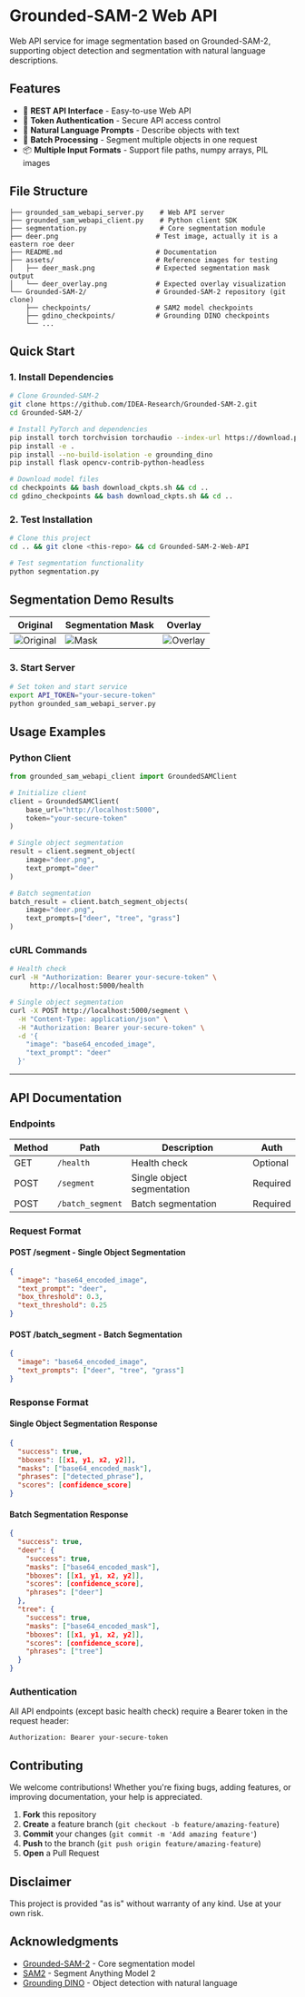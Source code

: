 # Grounded-SAM-2 Web API

Web API service for image segmentation based on Grounded-SAM-2, supporting object detection and segmentation with natural language descriptions.

## Features

- 🚀 **REST API Interface** - Easy-to-use Web API
- 🔐 **Token Authentication** - Secure API access control
- 🎯 **Natural Language Prompts** - Describe objects with text
- 🔄 **Batch Processing** - Segment multiple objects in one request
- 📦 **Multiple Input Formats** - Support file paths, numpy arrays, PIL images

## File Structure

```
├── grounded_sam_webapi_server.py    # Web API server
├── grounded_sam_webapi_client.py    # Python client SDK
├── segmentation.py                  # Core segmentation module
├── deer.png                        # Test image, actually it is a eastern roe deer
├── README.md                       # Documentation
├── assets/                         # Reference images for testing
│   ├── deer_mask.png               # Expected segmentation mask output
│   └── deer_overlay.png            # Expected overlay visualization
└── Grounded-SAM-2/                 # Grounded-SAM-2 repository (git clone)
    ├── checkpoints/                # SAM2 model checkpoints
    ├── gdino_checkpoints/          # Grounding DINO checkpoints
    └── ...                         
```

## Quick Start

### 1. Install Dependencies

```bash
# Clone Grounded-SAM-2
git clone https://github.com/IDEA-Research/Grounded-SAM-2.git
cd Grounded-SAM-2/

# Install PyTorch and dependencies
pip install torch torchvision torchaudio --index-url https://download.pytorch.org/whl/cu121
pip install -e .
pip install --no-build-isolation -e grounding_dino
pip install flask opencv-contrib-python-headless

# Download model files
cd checkpoints && bash download_ckpts.sh && cd ..
cd gdino_checkpoints && bash download_ckpts.sh && cd ..
```

### 2. Test Installation

```bash
# Clone this project
cd .. && git clone <this-repo> && cd Grounded-SAM-2-Web-API

# Test segmentation functionality
python segmentation.py
```

## Segmentation Demo Results

| Original | Segmentation Mask | Overlay |
|----------|-------------------|---------|
| ![Original](assets/deer.png) | ![Mask](assets/deer_mask.png) | ![Overlay](assets/deer_overlay.png) |

### 3. Start Server

```bash
# Set token and start service
export API_TOKEN="your-secure-token"
python grounded_sam_webapi_server.py
```

## Usage Examples

### Python Client

```python
from grounded_sam_webapi_client import GroundedSAMClient

# Initialize client
client = GroundedSAMClient(
    base_url="http://localhost:5000",
    token="your-secure-token"
)

# Single object segmentation
result = client.segment_object(
    image="deer.png",
    text_prompt="deer"
)

# Batch segmentation
batch_result = client.batch_segment_objects(
    image="deer.png", 
    text_prompts=["deer", "tree", "grass"]
)
```

### cURL Commands

```bash
# Health check
curl -H "Authorization: Bearer your-secure-token" \
     http://localhost:5000/health

# Single object segmentation
curl -X POST http://localhost:5000/segment \
  -H "Content-Type: application/json" \
  -H "Authorization: Bearer your-secure-token" \
  -d '{
    "image": "base64_encoded_image",
    "text_prompt": "deer"
  }'
```

---

## API Documentation

### Endpoints

| Method | Path | Description | Auth |
|--------|------|-------------|------|
| GET | `/health` | Health check | Optional |
| POST | `/segment` | Single object segmentation | Required |
| POST | `/batch_segment` | Batch segmentation | Required |
### Request Format

#### POST /segment - Single Object Segmentation

```json
{
  "image": "base64_encoded_image",
  "text_prompt": "deer",
  "box_threshold": 0.3,
  "text_threshold": 0.25
}
```

#### POST /batch_segment - Batch Segmentation

```json
{
  "image": "base64_encoded_image", 
  "text_prompts": ["deer", "tree", "grass"]
}
```

### Response Format

#### Single Object Segmentation Response

```json
{
  "success": true,
  "bboxes": [[x1, y1, x2, y2]],
  "masks": ["base64_encoded_mask"],
  "phrases": ["detected_phrase"],
  "scores": [confidence_score]
}
```

#### Batch Segmentation Response

```json
{
  "success": true,
  "deer": {
    "success": true,
    "masks": ["base64_encoded_mask"],
    "bboxes": [[x1, y1, x2, y2]],
    "scores": [confidence_score],
    "phrases": ["deer"]
  },
  "tree": {
    "success": true,
    "masks": ["base64_encoded_mask"],
    "bboxes": [[x1, y1, x2, y2]],
    "scores": [confidence_score],
    "phrases": ["tree"]
  }
}
```

### Authentication

All API endpoints (except basic health check) require a Bearer token in the request header:

```
Authorization: Bearer your-secure-token
```


## Contributing

We welcome contributions! Whether you're fixing bugs, adding features, or improving documentation, your help is appreciated.

1. **Fork** this repository
2. **Create** a feature branch (`git checkout -b feature/amazing-feature`)
3. **Commit** your changes (`git commit -m 'Add amazing feature'`)
4. **Push** to the branch (`git push origin feature/amazing-feature`)
5. **Open** a Pull Request

## Disclaimer

This project is provided "as is" without warranty of any kind. Use at your own risk.


## Acknowledgments

- [Grounded-SAM-2](https://github.com/IDEA-Research/Grounded-SAM-2) - Core segmentation model
- [SAM2](https://github.com/facebookresearch/sam2) - Segment Anything Model 2
- [Grounding DINO](https://github.com/IDEA-Research/GroundingDINO) - Object detection with natural language
